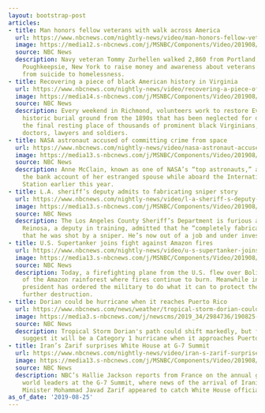 ```yaml
---
layout: bootstrap-post
articles:
- title: Man honors fellow veterans with walk across America
  url: https://www.nbcnews.com/nightly-news/video/man-honors-fellow-veterans-with-walk-across-america-67425861672
  image: https://media12.s-nbcnews.com/j/MSNBC/Components/Video/201908/nn_ksn_vets_walk_across_america_190825_1920x1080.nbcnews-fp-1200-630.jpg
  source: NBC News
  description: Navy veteran Tommy Zurhellen walked 2,860 from Portland, Oregon to
    Poughkeepsie, New York to raise money and awareness about veterans’ struggles,
    from suicide to homelessness.
- title: Recovering a piece of black American history in Virginia
  url: https://www.nbcnews.com/nightly-news/video/recovering-a-piece-of-black-american-history-in-virginia-67426885511
  image: https://media14.s-nbcnews.com/j/MSNBC/Components/Video/201908/nn_ral_african_american_cemeteries_190825_1920x1080.nbcnews-fp-1200-630.jpg
  source: NBC News
  description: Every weekend in Richmond, volunteers work to restore Evergreen, a
    historic burial ground from the 1890s that has been neglected for decades. It’s
    the final resting place of thousands of prominent black Virginians, including
    doctors, lawyers and soldiers.
- title: NASA astronaut accused of committing crime from space
  url: https://www.nbcnews.com/nightly-news/video/nasa-astronaut-accused-of-committing-crime-from-space-67426373522
  image: https://media13.s-nbcnews.com/j/MSNBC/Components/Video/201908/nn_kda_space_crime_190825_1920x1080.nbcnews-fp-1200-630.jpg
  source: NBC News
  description: Anne McClain, known as one of NASA’s “top astronauts,” allegedly accessed
    the bank account of her estranged spouse while aboard the International Space
    Station earlier this year.
- title: L.A. sheriff’s deputy admits to fabricating sniper story
  url: https://www.nbcnews.com/nightly-news/video/l-a-sheriff-s-deputy-admits-to-fabricating-sniper-story-67424837908
  image: https://media13.s-nbcnews.com/j/MSNBC/Components/Video/201908/nn_bal_cop_shot_sniper_190825_1920x1080.nbcnews-fp-1200-630.jpg
  source: NBC News
  description: The Los Angeles County Sheriff’s Department is furious after Angel
    Reinosa, a deputy in training, admitted that he “completely fabricated” a claim
    that he was shot by a sniper. He’s now out of a job and under investigation.
- title: U.S. Supertanker joins fight against Amazon fires
  url: https://www.nbcnews.com/nightly-news/video/u-s-supertanker-joins-fight-against-amazon-fires-67422789932
  image: https://media13.s-nbcnews.com/j/MSNBC/Components/Video/201908/nn_ksa_brazil_amazon_fires_190825_1920x1080.nbcnews-fp-1200-630.jpg
  source: NBC News
  description: Today, a firefighting plane from the U.S. flew over Bolivia’s portion
    of the Amazon rainforest where fires continue to burn. Meanwhile in Brazil, the
    president has ordered the military to do what it can to protect the forest from
    further destruction.
- title: Dorian could be hurricane when it reaches Puerto Rico
  url: https://www.nbcnews.com/news/weather/tropical-storm-dorian-could-be-hurricane-when-it-reaches-puerto-n1046221
  image: https://media3.s-nbcnews.com/j/newscms/2019_34/2984736/190825-dorian-projection-map_16121e174e68fefaf2e45e81a5ca6685.nbcnews-fp-1200-630.jpg
  source: NBC News
  description: Tropical Storm Dorian's path could shift markedly, but forecast projections
    suggest it will be a Category 1 hurricane when it approaches Puerto Rico midweek.
- title: Iran’s Zarif surprises White House at G-7 Summit
  url: https://www.nbcnews.com/nightly-news/video/iran-s-zarif-surprises-white-house-at-g-7-summit-67424837767
  image: https://media13.s-nbcnews.com/j/MSNBC/Components/Video/201908/nn_hja_g7_summit_190825_1920x1080.nbcnews-fp-1200-630.jpg
  source: NBC News
  description: NBC’s Hallie Jackson reports from France on the annual gathering of
    world leaders at the G-7 Summit, where news of the arrival of Iranian Foreign
    Minister Mohammad Javad Zarif appeared to catch White House officials off-guard.
as_of_date: '2019-08-25'
---
```


